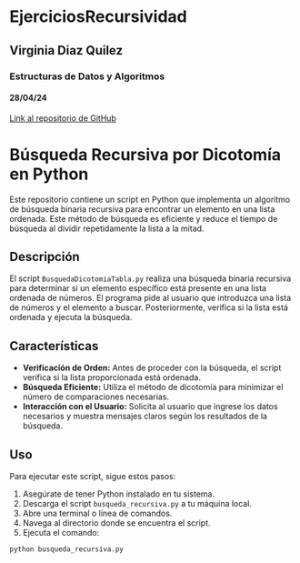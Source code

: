 # EjerciciosRecursividad
## Virginia Diaz Quilez
### Estructuras de Datos y Algoritmos
#### 28/04/24

[Link al repositorio de GitHub](https://github.com/vdiazqui/EjerciciosRecursividad.git)


# Búsqueda Recursiva por Dicotomía en Python

Este repositorio contiene un script en Python que implementa un algoritmo de búsqueda binaria recursiva para encontrar un elemento en una lista ordenada. Este método de búsqueda es eficiente y reduce el tiempo de búsqueda al dividir repetidamente la lista a la mitad.

## Descripción

El script `BusquedaDicotomiaTabla.py` realiza una búsqueda binaria recursiva para determinar si un elemento específico está presente en una lista ordenada de números. El programa pide al usuario que introduzca una lista de números y el elemento a buscar. Posteriormente, verifica si la lista está ordenada y ejecuta la búsqueda.

## Características

- **Verificación de Orden:** Antes de proceder con la búsqueda, el script verifica si la lista proporcionada está ordenada.
- **Búsqueda Eficiente:** Utiliza el método de dicotomía para minimizar el número de comparaciones necesarias.
- **Interacción con el Usuario:** Solicita al usuario que ingrese los datos necesarios y muestra mensajes claros según los resultados de la búsqueda.

## Uso

Para ejecutar este script, sigue estos pasos:

1. Asegúrate de tener Python instalado en tu sistema.
2. Descarga el script `busqueda_recursiva.py` a tu máquina local.
3. Abre una terminal o línea de comandos.
4. Navega al directorio donde se encuentra el script.
5. Ejecuta el comando:

```bash
python busqueda_recursiva.py
